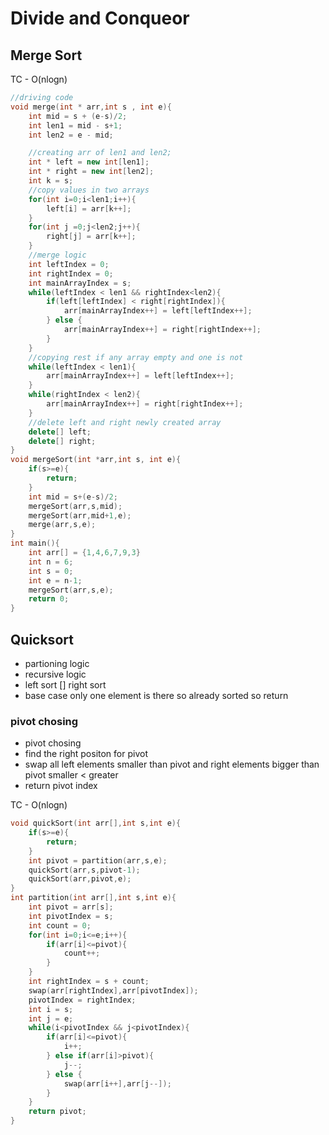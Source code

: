 # Divide and Conqueor

## Merge Sort

TC - O(nlogn)

```cpp
//driving code
void merge(int * arr,int s , int e){
    int mid = s + (e-s)/2;
    int len1 = mid - s+1;
    int len2 = e - mid;

    //creating arr of len1 and len2;
    int * left = new int[len1];
    int * right = new int[len2];
    int k = s;
    //copy values in two arrays
    for(int i=0;i<len1;i++){
        left[i] = arr[k++];
    }
    for(int j =0;j<len2;j++){
        right[j] = arr[k++];
    }
    //merge logic
    int leftIndex = 0;
    int rightIndex = 0;
    int mainArrayIndex = s;
    while(leftIndex < len1 && rightIndex<len2){
        if(left[leftIndex] < right[rightIndex]){
            arr[mainArrayIndex++] = left[leftIndex++];
        } else {
            arr[mainArrayIndex++] = right[rightIndex++];
        }
    }
    //copying rest if any array empty and one is not
    while(leftIndex < len1){
        arr[mainArrayIndex++] = left[leftIndex++];
    }
    while(rightIndex < len2){
        arr[mainArrayIndex++] = right[rightIndex++];
    }
    //delete left and right newly created array
    delete[] left;
    delete[] right;
}
void mergeSort(int *arr,int s, int e){
    if(s>=e){
        return;
    }
    int mid = s+(e-s)/2;
    mergeSort(arr,s,mid);
    mergeSort(arr,mid+1,e);
    merge(arr,s,e);
}
int main(){
    int arr[] = {1,4,6,7,9,3}
    int n = 6;
    int s = 0;
    int e = n-1;
    mergeSort(arr,s,e);
    return 0;
}
```

## Quicksort

- partioning logic
- recursive logic
- left sort [] right sort
- base case only one element is there so already sorted so return

### pivot chosing

- pivot chosing
- find the right positon for pivot
- swap all left elements smaller than pivot and right elements bigger than pivot smaller < greater
- return pivot index

TC - O(nlogn)

```cpp
void quickSort(int arr[],int s,int e){
    if(s>=e){
        return;
    }
    int pivot = partition(arr,s,e);
    quickSort(arr,s,pivot-1);
    quickSort(arr,pivot,e);
}
int partition(int arr[],int s,int e){
    int pivot = arr[s];
    int pivotIndex = s;
    int count = 0;
    for(int i=0;i<=e;i++){
        if(arr[i]<=pivot){
            count++;
        }
    }
    int rightIndex = s + count;
    swap(arr[rightIndex],arr[pivotIndex]);
    pivotIndex = rightIndex;
    int i = s;
    int j = e;
    while(i<pivotIndex && j<pivotIndex){
        if(arr[i]<=pivot){
            i++;
        } else if(arr[i]>pivot){
            j--;
        } else {
            swap(arr[i++],arr[j--]);
        }
    }
    return pivot;
}
```
